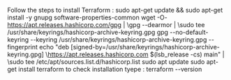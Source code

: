 Follow the steps to install Terraform :
sudo apt-get update && sudo apt-get install -y gnupg software-properties-common
wget -O- https://apt.releases.hashicorp.com/gpg | \gpg --dearmor | \sudo tee /usr/share/keyrings/hashicorp-archive-keyring.gpg
gpg --no-default-keyring \--keyring /usr/share/keyrings/hashicorp-archive-keyring.gpg \--fingerprint
echo "deb [signed-by=/usr/share/keyrings/hashicorp-archive-keyring.gpg] \https://apt.releases.hashicorp.com $(lsb_release -cs) main" | \sudo tee /etc/apt/sources.list.d/hashicorp.list
sudo apt update
sudo apt-get install terraform
to check installation tyepe : terraform --version
